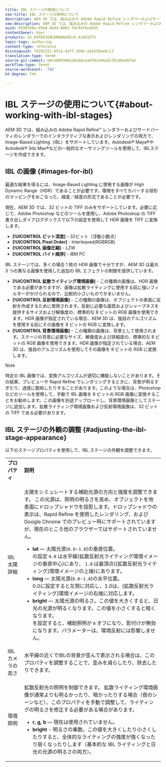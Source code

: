 ```yaml
---
title: IBL ステージの使用について
seo-title: IBL ステージの使用について
description: AEM 3D では、組み込みの Adobe Rapid Refine レンダラーおよびサードパーティのレンダラーでのインタラクティブな表示およびレンダリングの両方で、Image-Based Lighting（IBL）をサポートしています。Autodesk Maya や Autodesk 3ds Max などの一般的なオーサリングツールを使用して IBL ステージを作成できます。
seo-description: AEM 3D では、組み込みの Adobe Rapid Refine レンダラーおよびサードパーティのレンダラーでのインタラクティブな表示およびレンダリングの両方で、Image-Based Lighting（IBL）をサポートしています。Autodesk Maya や Autodesk 3ds Max などの一般的なオーサリングツールを使用して IBL ステージを作成できます。
uuid: 6598fb8a-65b0-4b84-8063-fdc94f6ea935
contentOwner: User
products: SG_EXPERIENCEMANAGER/6.4/ASSETS
topic-tags: authoring
content-type: reference
discoiquuid: f9291151-851a-4aff-a50e-a24330ee0c13
translation-type: tm+mt
source-git-commit: e0ce860380a28a9dcaa6f8ce94ad278cdbe49fad
workflow-type: tm+mt
source-wordcount: '742'
ht-degree: 74%

---
```



# IBL ステージの使用について{#about-working-with-ibl-stages}

AEM 3D では、組み込みの Adobe Rapid Refine™ レンダラーおよびサードパーティのレンダラーでのインタラクティブな表示およびレンダリングの両方で、Image-Based Lighting（IBL）をサポートしています。Autodesk® Maya®やAutodesk® 3ds Max®などの一般的なオーサリングツールを使用して、IBLステージを作成できます。

## IBL の画像 {#images-for-ibl}

最適な結果を得るには、Image-Based Lighting に使用する画像が High Dynamic Range（HDR）であることが必要です。環境をすべてカバーする球形のマッピングをおこなった、緯度／経度の形式であることが必要です。

現在、AEM 3D では、32 ビットの TIFF のみをサポートしています。必要に応じて、Adobe Photoshop などのツールを使用し、Adobe Photoshop の TIFF 書き出しダイアログボックスで以下の設定を使用して HDR 画像を TIFF に変換します。

* **[!UICONTROL ビット深度]** - 32ビット（浮動小数点）
* **[!UICONTROL Pixel Order]** - Interleaved(RGBRGB)
* **[!UICONTROL 画像圧縮]** - LZW
* **[!UICONTROL バイト順序]** - IBM PC

IBL ステージでは、多くの場合 1 枚の HDR 画像で十分ですが、AEM 3D は最大 3 つの異なる画像を使用した追加の IBL エフェクトの制御を提供しています。

* **[!UICONTROL 拡散ライティング環境画像]** - この種類の画像は、HDR 画像である必要がありますが、画像は拡散ライティングに使用する前に強いフィルターがかけられるので、比較的小さいものでかまいません。
* **[!UICONTROL 反射環境画像]** - この種類の画像は、オブジェクトの表面に反射を作成するために使用されます。反射に必要な画質およびシャープネスを提供するサイズおよび解像度の、標準的な 8 ビットの RGB 画像を使用できます。HDR 画像が指定されている場合、AEM 3D は、独自のアルゴリズムを使用する前にその画像を 8 ビットの RGB に変換します。
* **[!UICONTROL 背景環境画像]** - この種類の画像は、背景として使用されます。ステージの背景に必要なサイズ、解像度および詳細度の、標準的な 8 ビットの RGB 画像を使用できます。HDR 画像が指定されている場合、AEM 3D は、独自のアルゴリズムを使用してその画像を 8 ビットの RGB に変換します。

>[!NOTE]
>特定の IBL 画像では、変換アルゴリズムが適切に機能しないことがあります。その結果、プレビューや Rapid Refine でレンダリングするときに、背景が明るすぎたり、過度に飽和したりすることがあります。このような場合は、Photoshop などのツールを使用して、手動で IBL 画像を 8 ビットの RGB 画像に変換することをお勧めします。この画像を別途アップロードし、背景環境画像としてステージに追加します。拡散ライティング環境画像および反射環境画像は、32 ビットの TIFF である必要があります。


## IBL ステージの外観の調整  {#adjusting-the-ibl-stage-appearance}

以下のステージプロパティを使用して、IBL ステージの外観を調整できます。

<table> 
 <tbody> 
  <tr> 
   <td><strong>プロパティ</strong><br /> </td> 
   <td><strong>説明</strong></td> 
  </tr> 
  <tr> 
   <td>IBL 太陽詳細</td> 
   <td><p>太陽をシミュレートする補助光源の方向と強度を調整できます。 <span class="diff-html-added">この光源は、照明の明るさを高め、オブジェクトを地表面にドロップシャドウを投影します。ドロップシャドウの表示は、Rapid Refine を使用したレンダリング、および Google Chrome でのプレビュー時にサポートされていますが、現在のところ他のブラウザーではサポートされていません。</span></p> 
    <ul> 
     <li><strong>lat</strong>  — 太陽光源(<code>0.0</code>-<code>1.0</code>)の垂直位置。<br /> の設定 <code>0.0</code> は水平線(拡散反射光ライティング環境イメージの垂直中心)にあり、 <code>1.0</code> は最頂点([拡散反射光ライティング]環境イメージの上端)にあります。</li> 
     <li><strong>long</strong>  — 太陽光源(<code>0.0</code>-<code>1.0</code>)の水平位置。<br /> 0.0に設定すると左側に対応し、1.0は、[拡散反射光ライティング]環境イメージの右端に対応します。<br /> </li> 
     <li><strong>bright</strong>  — 太陽光源の明るさ。この値を大きくすると、日光の光源が明るくなります。この値を小さくすると暗くなります。<br /> を設定すると、補助照明が <code>0</code> オフになり、影付けが無効になります。パラメーターは、環境反射には影響しません。<br /> </li> 
    </ul> </td> 
  </tr> 
  <tr> 
   <td>IBL カメラの高さ</td> 
   <td>水平線の近くでIBLの背景が歪んで表示される場合は、このプロパティを調整することで、歪みを減らしたり、除去したりできます。<br /> </td> 
  </tr> 
  <tr> 
   <td>環境照明</td> 
   <td><p><span class="diff-html-added">拡散反射光の照明を制御できます。 拡散ライティング環境画像が通常よりも明るかったり、暗かったりする場合（夜のシーンなど）、このプロパティを手動で調整して、ライティングの明るさを修正する必要がある場合があります。</span></p> 
    <ul> 
     <li><strong>r, g, b</strong>  — 現在は使用されていません。</li> 
     <li><strong>bright</strong> - <span class="diff-html-added">明るさの乗数。この値を大きくしたり小さくしたりすると、全体的なライティングの強度が強くなったり弱くなったりします（基本的な IBL ライティングと日光の光源の明るさの両方）。</span></li> 
    </ul> </td> 
  </tr> 
 </tbody> 
</table>

